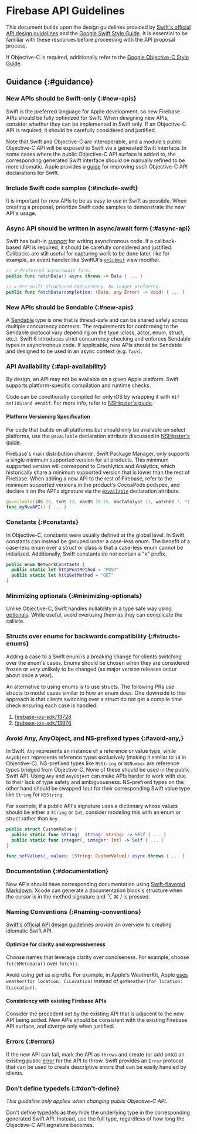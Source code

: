 # Firebase API Guidelines

This document builds upon the design guidelines provided by [Swift's official
API design guidelines][1] and the [Google Swift Style Guide][2]. It is essential
to be familiar with these resources before proceeding with the API proposal
process.

If Objective-C is required, additionally refer to the [Google Objective-C Style
Guide][3].

## Guidance {:#guidance}

### New APIs should be Swift-only {:#new-apis}

Swift is the preferred language for Apple development, so new Firebase APIs
should be fully optimized for Swift. When designing new APIs, consider whether
they can be implemented in Swift only. If an Objective-C API is required, it
should be carefully considered and justified.

Note that Swift and Objective-C are interoperable, and a module's public
Objective-C API will be exposed to Swift via a generated Swift interface. In
some cases where the public Objective-C API surface is added to, the
corresponding generated Swift interface should be manually refined to be more
idiomatic. Apple provides a [guide][4] for improving such Objective-C API
declarations for Swift.

### Include Swift code samples  {:#include-swift}

It is important for new APIs to be as easy to use in Swift as possible. When
creating a proposal, prioritize Swift code samples to demonstrate the new API's
usage.

### Async API should be written in async/await form {:#async-api}

Swift has built-in [support][5] for writing asynchronous code. If a
callback-based API is required, it should be carefully considered and justified.
Callbacks are still useful for capturing work to be done later, like for
example, an event handler like SwiftUI's [`onSubmit`][6] view modifier.

```swift
// ✔ Preferred async/await form.
public func fetchData() async throws -> Data { ... }

// x Pre Swift Structured Concurrency. No longer preferred.
public func fetchData(completion: (Data, any Error) -> Void) { ... }
```

### New APIs should be Sendable {:#new-apis}

A [Sendable][7] type is one that is thread-safe and can be shared safely across
multiple concurrency contexts. The requirements for conforming to the Sendable
protocol vary depending on the type (class, actor, enum, struct, etc.). Swift 6
introduces strict concurrency checking and enforces Sendable types in
asynchronous code. If applicable, new APIs should be Sendable and designed to be
used in an async context (e.g. `Task`).

### API Availability {:#api-availability}

By design, an API may not be available on a given Apple platform. Swift supports
platform-specific compilation and runtime checks.

Code can be conditionally compiled for only iOS by wrapping it with `#if
os(iOS)and #endif`. For more info, refer to [NSHipster's guide][8].

#### Platform Versioning Specification

For code that builds on all platforms but should only be available on select
platforms, use the `@available` declaration attribute discussed in [NSHipster's
guide][9].

Firebase's main distribution channel, Swift Package Manager, only supports a
single minimum supported version for all products. This minimum supported
version will correspond to Crashlytics and Analytics, which historically share a
minimum supported version that is lower than the rest of Firebase. When adding a
new API to the rest of Firebase, refer to the minimum supported versions in the
product's CocoaPods podspec, and declare it on the API's signature via the
[`@available`][9] declaration attribute.

```swift
@available(iOS 13, tvOS 13, macOS 10.15, macCatalyst 13, watchOS 7, *)
func myNewAPI() { ... }
```

### Constants {:#constants}

In Objective-C, constants were usually defined at the global level. In Swift,
constants can instead be grouped under a case-less enum. The benefit of a
case-less enum over a struct or class is that a case-less enum cannot be
initialized. Additionally, Swift constants do not contain a "k" prefix.

```swift
public enum NetworkConstants {
  public static let httpPostMethod = "POST"
  public static let httpGetMethod = "GET"
} 
```

### Minimizing optionals {:#minimizing-optionals}

Unlike Objective-C, Swift handles nullability in a type safe way using
[optionals][10]. While useful, avoid overusing them as they can complicate
the callsite.

### Structs over enums for backwards compatibility {:#structs-enums}

Adding a case to a Swift enum is a breaking change for clients switching
over the enum's cases. Enums should be chosen when they are considered
frozen or very unlikely to be changed (as major version releases occur
about once a year).

An alternative to using enums is to use structs. The following PRs use
structs to model cases similar to how an enum does. One downside to this
approach is that clients switching over a struct do not get a compile
time check ensuring each case is handled.

1. [firebase-ios-sdk/13728][11]
1. [firebase-ios-sdk/13976][12]

### Avoid Any, AnyObject, and NS-prefixed types {:#avoid-any,}

In Swift, `Any` represents an instance of a reference or value type,
while `AnyObject` represents reference types exclusively (making it
similar to `id` in Objective-C). NS-prefixed types like `NSString` or
`NSNumber` are reference types bridged from Objective-C. None of these
should be used in the public Swift API. Using `Any` and `AnyObject` can
make APIs harder to work with due to their lack of type safety and
ambiguousness. NS-prefixed types on the other hand should be swapped
\out for their corresponding Swift value type like `String` for
`NSString`.

For example, if a public API's signature uses a dictionary whose values
should be either a `String` or `Int`, consider modeling this with an
enum or struct rather than `Any`.

```swift
public struct CustomValue {
  public static func string(_ string: String) -> Self { ... }
  public static func integer(_ integer: Int) -> Self { ... }
}

func setValues(_ values: [String: CustomValue]) async throws { ... }
```

### Documentation {:#documentation}

New APIs should have corresponding documentation using [Swift-flavored
Markdown][13]. Xcode can generate a documentation block's structure when the
cursor is in the method signature and ⌥ ⌘ / is pressed.

### Naming Conventions {:#naming-conventions}

[Swift's official API design guidelines][1] provide an overview to creating
idiomatic Swift API.

#### Optimize for clarity and expressiveness

Choose names that leverage clarity over conciseness. For example, choose
`fetchMetadata()` over `fetch()`.

Avoid using _get_ as a prefix. For example, in Apple's WeatherKit, Apple
[uses][14] `weather(for location: CLLocation)` instead of `getWeather(for
location: CLLocation)`.

#### Consistency with existing Firebase APIs

Consider the precedent set by the existing API that is adjacent to the new API
being added. New APIs should be consistent with the existing Firebase API
surface, and diverge only when justified.

### Errors {:#errors}

If the new API can fail, mark the API as `throws` and create (or add onto) an
existing public [error][15] for the API to throw. Swift provides an `Error`
protocol that can be used to create descriptive errors that can be easily
handled by clients.

### Don't define typedefs {:#don't-define}

_This guideline only applies when changing public Objective-C API_.

Don't define typedefs as they hide the underlying type in the corresponding
generated Swift API. Instead, use the full type, regardless of how long the
Objective-C API signature becomes.

[1]: https://www.swift.org/documentation/api-design-guidelines/
[2]: https://google.github.io/swift/
[3]: https://google.github.io/styleguide/objcguide.html
[4]: https://developer.apple.com/documentation/swift/improving-objective-c-api-declarations-for-swift
[5]: https://docs.swift.org/swift-book/documentation/the-swift-programming-language/concurrency/
[6]: https://apple.co/404ZN2L
[7]: https://developer.apple.com/documentation/swift/sendable
[8]: https://nshipster.com/swift-system-version-checking/
[9]: https://nshipster.com/available/
[10]: https://developer.apple.com/documentation/swift/optional
[11]: https://github.com/firebase/firebase-ios-sdk/pull/13728
[12]: https://github.com/firebase/firebase-ios-sdk/pull/13976
[13]: https://nshipster.com/swift-documentation/
[14]: https://developer.apple.com/documentation/weatherkit/weatherservice/weather(for:)
[15]: https://docs.swift.org/swift-book/documentation/the-swift-programming-language/errorhandling/
